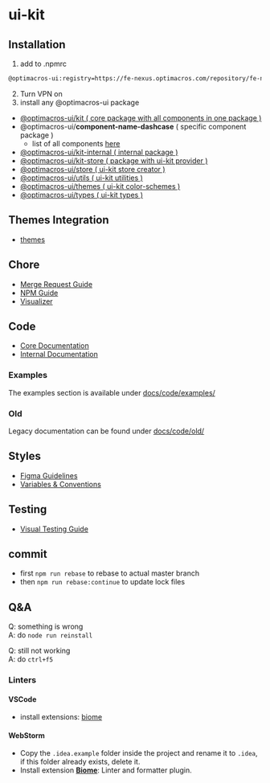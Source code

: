 # ui-kit

## Installation
1. add to .npmrc
``` bash
@optimacros-ui:registry=https://fe-nexus.optimacros.com/repository/fe-npm
```
2. Turn VPN on
3. install any @optimacros-ui package
- [@optimacros-ui/kit ( core package with all components in one package )](./packages/core/README.md)
- @optimacros-ui/**component-name-dashcase** ( specific component package )
    - list of all components [here](./packages/core/src/components)
- [@optimacros-ui/kit-internal ( internal package )](./packages/internal/README.md)
- [@optimacros-ui/kit-store ( package with ui-kit provider )](./packages/core/src/store/README.md)
- [@optimacros-ui/store ( ui-kit store creator )](./packages/store/README.md)
- [@optimacros-ui/utils ( ui-kit utilities )](./packages/utils/README.md)
- [@optimacros-ui/themes ( ui-kit color-schemes )](./packages/themes/README.md)
- [@optimacros-ui/types ( ui-kit types )](./packages/types/README.md)

## Themes Integration
- [themes](./docs/installation/themes.md)
## Chore
- [Merge Request Guide](./docs/chore/merge-request.md)
- [NPM Guide](./docs/chore/npm.md)
- [Visualizer](./docs/chore/visualizer.md)

## Code
- [Core Documentation](./docs/code/core.md)
- [Internal Documentation](./docs/code/internal.md)

### Examples
The examples section is available under [docs/code/examples/](./docs/code/examples/)

### Old
Legacy documentation can be found under [docs/code/old/](./docs/code/old/)

## Styles
- [Figma Guidelines](./docs/styles/figma.md)
- [Variables & Conventions](./docs/styles/variables-conventions.md)

## Testing
- [Visual Testing Guide](./docs/testing/visual-testing.md)

## commit

- first `npm run rebase` to rebase to actual master branch
- then `npm run rebase:continue` to update lock files

## Q&A

Q: something is wrong  
A: do `node run reinstall`

Q: still not working  
A: do `ctrl+f5`

### Linters

#### VSCode

- install extensions: [biome](https://marketplace.visualstudio.com/items?itemName=biomejs.biome)

#### WebStorm

- Copy the `.idea.example` folder inside the project and rename it to `.idea`, if this folder already exists, delete it.
- Install extension **[Biome](https://plugins.jetbrains.com/plugin/22761-biome)**: Linter and formatter plugin.